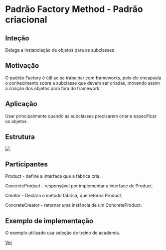 <h1>Padrão Factory Method - Padrão criacional</h1>
<h2>Inteção</h2>
<p>Delega a instanciação de objetos para as subclasses</p>
<h2>Motivação</h2>
<p>O padrão Factory é útil ao se trabalhar com frameworks, pois ele encapsula o conhecimento sobre a subclasse que devem ser criadas, movendo assim a criação dos objetos para fora do framework.</p>
<h2>Aplicação</h2>
<p>Usar principalmente quando as subclasses precisarem criar e especificar os objetos.</p>
<h2>Estrutura</h2>
<img src="https://upload.wikimedia.org/wikipedia/commons/e/ed/Factory_Method_UML_class_diagram.png"/>
<h2>Participantes</h2>
<p>Product - define a interface que a fábrica cria.</p>
<p>ConcreteProduct - responsável por implementar a interface de Product.</p>
<p>Creator - Declara o método fábrica, que retorna Product.</p>
<p>ConcreteCreator - retornar uma instância de um ConcreteProduct.</p>
<h2>Exemplo de implementação</h2>
<p>O exemplo utilizado usa seleção de treino de academia.</p>
<a href="https://github.com/tiagofreitastjf/ProgramacaoAvancada/tree/master/PatternFactoryMethod/PatternFactoryMethod">Ver</a>
